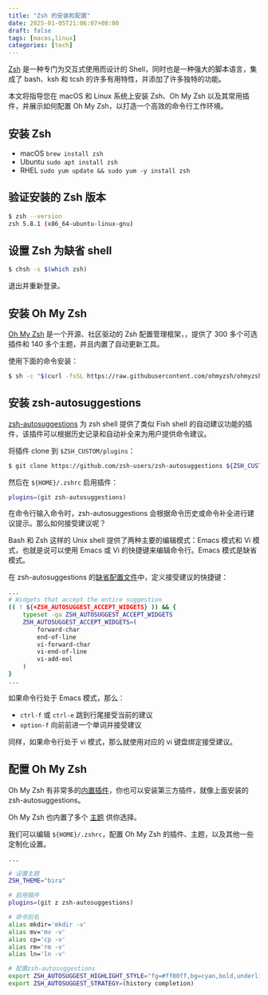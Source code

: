 ```yaml
---
title: "Zsh 的安装和配置"
date: 2025-01-05T21:06:07+08:00
draft: false
tags: [macos,linux]
categories: [tech]
---
```

[Zsh](https://www.zsh.org/) 是一种专门为交互式使用而设计的 Shell，同时也是一种强大的脚本语言，集成了 bash、ksh 和 tcsh 的许多有用特性，并添加了许多独特的功能。

本文将指导您在 macOS 和 Linux 系统上安装 Zsh、Oh My Zsh 以及其常用插件，并展示如何配置 Oh My Zsh，以打造一个高效的命令行工作环境。

## 安装 Zsh

* macOS `brew install zsh`
* Ubuntu `sudo apt install zsh`
* RHEL `sudo yum update && sudo yum -y install zsh`

## 验证安装的 Zsh 版本

```bash
$ zsh --version
zsh 5.8.1 (x86_64-ubuntu-linux-gnu)
```

## 设置 Zsh 为缺省 shell

```bash
$ chsh -s $(which zsh)
```

退出并重新登录。

## 安装 Oh My Zsh
[Oh My Zsh](https://ohmyz.sh/) 是一个开源、社区驱动的 Zsh 配置管理框架，，提供了 300 多个可选插件和 140 多个主题，并且内置了自动更新工具。

使用下面的命令安装：

```bash
$ sh -c "$(curl -fsSL https://raw.githubusercontent.com/ohmyzsh/ohmyzsh/master/tools/install.sh)"
```

## 安装 zsh-autosuggestions

[zsh-autosuggestions](https://github.com/zsh-users/zsh-autosuggestions) 为 zsh shell 提供了类似 Fish shell 的自动建议功能的插件，该插件可以根据历史记录和自动补全来为用户提供命令建议。

将插件 clone 到 `$ZSH_CUSTOM/plugins`：

```bash
$ git clone https://github.com/zsh-users/zsh-autosuggestions ${ZSH_CUSTOM:-~/.oh-my-zsh/custom}/plugins/zsh-autosuggestions
```

然后在 `${HOME}/.zshrc` 启用插件：

```bash
plugins=(git zsh-autosuggestions)
```

在命令行输入命令时，zsh-autosuggestions 会根据命令历史或命令补全进行建议提示。那么如何接受建议呢？

Bash 和 Zsh 这样的 Unix shell 提供了两种主要的编辑模式：Emacs 模式和 Vi 模式，也就是说可以使用 Emacs 或 Vi 的快捷键来编辑命令行。Emacs 模式是缺省模式。

在 zsh-autosuggestions 的[缺省配置文件](https://github.com/zsh-users/zsh-autosuggestions/blob/master/src/config.zsh)中，定义接受建议的快捷键：

```bash
...
# Widgets that accept the entire suggestion
(( ! ${+ZSH_AUTOSUGGEST_ACCEPT_WIDGETS} )) && {
	typeset -ga ZSH_AUTOSUGGEST_ACCEPT_WIDGETS
	ZSH_AUTOSUGGEST_ACCEPT_WIDGETS=(
		forward-char
		end-of-line
		vi-forward-char
		vi-end-of-line
		vi-add-eol
	)
}
...
```

如果命令行处于 Emacs 模式，那么：

* `ctrl-f` 或 `ctrl-e` 跳到行尾接受当前的建议
* `option-f` 向前前进一个单词并接受建议

同样，如果命令行处于 vi 模式，那么就使用对应的 vi 键盘绑定接受建议。

## 配置 Oh My Zsh

Oh My Zsh 有非常多的[内置插件](https://github.com/ohmyzsh/ohmyzsh/tree/master/plugins)，你也可以安装第三方插件，就像上面安装的 zsh-autosuggestions。

Oh My Zsh 也内置了多个 [主题](https://github.com/ohmyzsh/ohmyzsh/wiki/Themes) 供你选择。

我们可以编辑 `${HOME}/.zshrc`，配置 Oh My Zsh 的插件、主题，以及其他一些定制化设置。

```bash
...

# 设置主题
ZSH_THEME="bira"

# 启用插件
plugins=(git z zsh-autosuggestions)

# 命令别名
alias mkdir='mkdir -v'
alias mv='mv -v'
alias cp='cp -v'
alias rm='rm -v'
alias ln='ln -v'

# 配置zsh-autosuggestions
export ZSH_AUTOSUGGEST_HIGHLIGHT_STYLE="fg=#ff00ff,bg=cyan,bold,underline"
export ZSH_AUTOSUGGEST_STRATEGY=(history completion)
```
